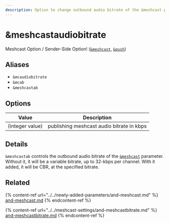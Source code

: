 ```yaml
---
description: Option to change outbound audio bitrate of the &meshcast parameter
---
```


# \&meshcastaudiobitrate

Meshcast Option / Sender-Side Option! ([`&meshcast`](../../newly-added-parameters/and-meshcast.md), [`&push`](../../source-settings/push.md))

## Aliases

* `&mcaudiobitrate`
* `&mcab`
* `&meshcastab`

## Options

| Value           | Description                               |
| --------------- | ----------------------------------------- |
| (integer value) | publishing meshcast audio bitrate in kbps |

## Details

`&meshcastab` controls the outbound audio bitrate of the [`&meshcast`](../../newly-added-parameters/and-meshcast.md) parameter. Without it, it will be a variable bitrate, up to 32-kbps per channel. With it added, it will be CBR, at the specified bitrate.

## Related

{% content-ref url="../../newly-added-parameters/and-meshcast.md" %}
[and-meshcast.md](../../newly-added-parameters/and-meshcast.md)
{% endcontent-ref %}

{% content-ref url="../../meshcast-settings/and-meshcastbitrate.md" %}
[and-meshcastbitrate.md](../../meshcast-settings/and-meshcastbitrate.md)
{% endcontent-ref %}
